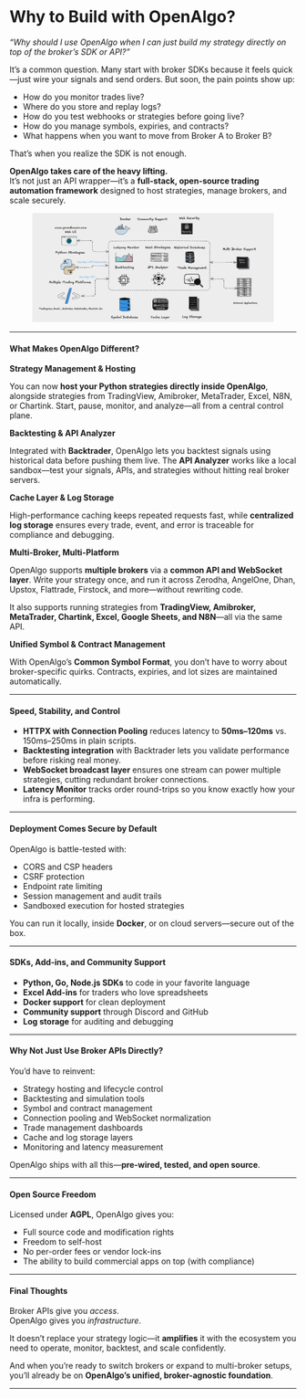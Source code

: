# Why to Build with OpenAlgo?

_“Why should I use OpenAlgo when I can just build my strategy directly on top of the broker’s SDK or API?”_

It’s a common question. Many start with broker SDKs because it feels quick—just wire your signals and send orders. But soon, the pain points show up:

* How do you monitor trades live?
* Where do you store and replay logs?
* How do you test webhooks or strategies before going live?
* How do you manage symbols, expiries, and contracts?
* What happens when you want to move from Broker A to Broker B?

That’s when you realize the SDK is not enough.

**OpenAlgo takes care of the heavy lifting.**\
It’s not just an API wrapper—it’s a **full-stack, open-source trading automation framework** designed to host strategies, manage brokers, and scale securely.

<figure><img src=".gitbook/assets/image (123).png" alt=""><figcaption></figcaption></figure>

***

#### What Makes OpenAlgo Different?

**Strategy Management & Hosting**

You can now **host your Python strategies directly inside OpenAlgo**, alongside strategies from TradingView, Amibroker, MetaTrader, Excel, N8N, or Chartink. Start, pause, monitor, and analyze—all from a central control plane.

**Backtesting & API Analyzer**

Integrated with **Backtrader**, OpenAlgo lets you backtest signals using historical data before pushing them live. The **API Analyzer** works like a local sandbox—test your signals, APIs, and strategies without hitting real broker servers.

**Cache Layer & Log Storage**

High-performance caching keeps repeated requests fast, while **centralized log storage** ensures every trade, event, and error is traceable for compliance and debugging.

**Multi-Broker, Multi-Platform**

OpenAlgo supports **multiple brokers** via a **common API and WebSocket layer**. Write your strategy once, and run it across Zerodha, AngelOne, Dhan, Upstox, Flattrade, Firstock, and more—without rewriting code.

It also supports running strategies from **TradingView, Amibroker, MetaTrader, Chartink, Excel, Google Sheets, and N8N**—all via the same API.

**Unified Symbol & Contract Management**

With OpenAlgo’s **Common Symbol Format**, you don’t have to worry about broker-specific quirks. Contracts, expiries, and lot sizes are maintained automatically.

***

#### Speed, Stability, and Control

* **HTTPX with Connection Pooling** reduces latency to **50ms–120ms** vs. 150ms–250ms in plain scripts.
* **Backtesting integration** with Backtrader lets you validate performance before risking real money.
* **WebSocket broadcast layer** ensures one stream can power multiple strategies, cutting redundant broker connections.
* **Latency Monitor** tracks order round-trips so you know exactly how your infra is performing.

***

#### Deployment Comes Secure by Default

OpenAlgo is battle-tested with:

* CORS and CSP headers
* CSRF protection
* Endpoint rate limiting
* Session management and audit trails
* Sandboxed execution for hosted strategies

You can run it locally, inside **Docker**, or on cloud servers—secure out of the box.

***

#### SDKs, Add-ins, and Community Support

* **Python, Go, Node.js SDKs** to code in your favorite language
* **Excel Add-ins** for traders who love spreadsheets
* **Docker support** for clean deployment
* **Community support** through Discord and GitHub
* **Log storage** for auditing and debugging

***

#### Why Not Just Use Broker APIs Directly?

You’d have to reinvent:

* Strategy hosting and lifecycle control
* Backtesting and simulation tools
* Symbol and contract management
* Connection pooling and WebSocket normalization
* Trade management dashboards
* Cache and log storage layers
* Monitoring and latency measurement

OpenAlgo ships with all this—**pre-wired, tested, and open source**.

***

#### Open Source Freedom

Licensed under **AGPL**, OpenAlgo gives you:

* Full source code and modification rights
* Freedom to self-host
* No per-order fees or vendor lock-ins
* The ability to build commercial apps on top (with compliance)

***

#### Final Thoughts

Broker APIs give you _access_.\
OpenAlgo gives you _infrastructure_.

It doesn’t replace your strategy logic—it **amplifies** it with the ecosystem you need to operate, monitor, backtest, and scale confidently.

And when you’re ready to switch brokers or expand to multi-broker setups, you’ll already be on **OpenAlgo’s unified, broker-agnostic foundation**.

***

